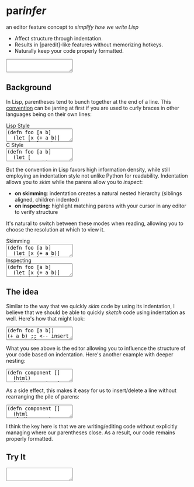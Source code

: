# par<em>infer</em>

 <p class="subtitle">
an editor feature concept to <em>simplify how we write Lisp</em>
</p>

  <ul class="features">
<li> Affect structure through indentation.
<li> Results in [paredit]-like features without memorizing hotkeys.
<li> Naturally keep your code properly formatted.
</ul>

[paredit]:http://danmidwood.com/content/2014/11/21/animated-paredit.html

 <textarea id="code-intro">
</textarea>

## Background

In Lisp, parentheses tend to bunch together at the end of a line. This
[convention] can be jarring at first if you are used to curly braces in other
languages being on their own lines:

[convention]:https://en.wikipedia.org/wiki/Indent_style#Lisp_style

 <div class="two-col">
<div class="col">
<div class="caption">Lisp Style</div>
<textarea id="code-lisp-style">
(defn foo [a b]
  (let [x (+ a b)]
    (println "The sum is" x)))
</textarea>
</div>

<div class="col">
<div class="caption">C Style</div>
<textarea id="code-c-style">
(defn foo [a b]
  (let [
     x (+ a b)
    ]
    (println "The sum is" x)
  )
)
</textarea>
</div>
</div>

But the convention in Lisp favors high information density, while still
employing an indentation style not unlike Python for readability.  Indentation
allows you to _skim_ while the parens allow you to _inspect_:

- __on skimming__: indentation creates a natural nested hierarchy (siblings aligned, children indented)
- __on inspecting__: highlight matching parens with your cursor in any editor to verify structure

It's natural to switch between these modes when reading, allowing you to choose
the resolution at which to view it.

 <div class="two-col">
<div class="col">
<div class="title">Skimming</div>
<textarea id="code-skim">
(defn foo [a b]
  (let [x (+ a b)]
    (println "The sum is" x)))
</textarea>
</div>

<div class="col">
<div class="title">Inspecting</div>
<textarea id="code-inspect">
(defn foo [a b]
  (let [x (+ a b)]
    (println "The sum is" x)))
</textarea>
</div>
</div>

## The idea

Similar to the way that we quickly _skim_ code by using its indentation, I
believe that we should be able to quickly _sketch_ code using indentation as
well.  Here's how that might look:

<textarea id="code-idea1">
(defn foo [a b])
(+ a b) ;; <-- insert space at front
</textarea>

What you see above is the editor allowing you to influence the structure of
your code based on indentation. Here's another example with deeper nesting:

<textarea id="code-idea2">
(defn component []
  (html)
  [:div.container]
  [:h1 "title"])
</textarea>

As a side effect, this makes it easy for us to insert/delete a line without
rearranging the pile of parens:

<textarea id="code-idea3">
(defn component []
  (html
   [:div.container
    [:h1 "title"]]))
    |  <-- start inserting here, then remove it
</textarea>

I think the key here is that we are writing/editing code without explicitly
managing where our parentheses close.  As a result, our code remains
properly formatted.

## Try It

<textarea id="code-try">
</textarea>

